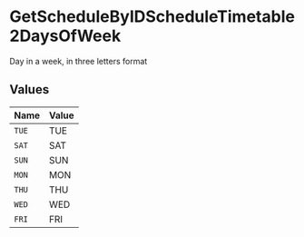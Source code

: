 # GetScheduleByIDScheduleTimetable2DaysOfWeek

Day in a week, in three letters format


## Values

| Name  | Value |
| ----- | ----- |
| `TUE` | TUE   |
| `SAT` | SAT   |
| `SUN` | SUN   |
| `MON` | MON   |
| `THU` | THU   |
| `WED` | WED   |
| `FRI` | FRI   |